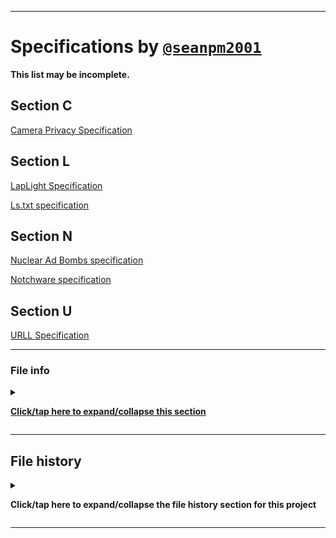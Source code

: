 
***

# Specifications by [`@seanpm2001`](https://github.com/seanpm2001/)

**This list may be incomplete.**

## Section C

[Camera Privacy Specification](https://github.com/seanpm2001/Camera-privacy-specification/)

## Section L

[LapLight Specification](https://github.com/seanpm2001/LapLight/)

[Ls.txt specification](https://github.com/seanpm2001/ls.txt/)

## Section N

[Nuclear Ad Bombs specification](https://github.com/seanpm2001/Nuclear-Ad-Bombs-Specification/)

[Notchware specification](https://github.com/seanpm2001/Notchware/)

## Section U

[URLL Specification](https://github.com/seanpm2001/URLL-Specification/)

***

### File info

<details><summary><p lang="en"><b><u>Click/tap here to expand/collapse this section</u></b></p></summary>

**File type:** `Markdown (*.md *.mkd *.mdown *.markdown)`

**File version:** `1 (2022, TUesday, November 1st at 3:20 pm PST)`

**Line count (including blank lines and compiler line):** `83`

**Current article language:** `English (EN_USA)` / `Markdown (CommonMark)` / `HTML5 (HyperText Markup Language 5.3)`

**Encoding:** `UTF-8 (Emoji 12.0 or higher recommended)`

**All times are UTC-7 (PDT/Pacific Time)** `(Please also account for DST (Daylight Savings Time) for older/newer entries up until it is abolished/no longer followed)`

_Note that on 2022, Sunday, March 13th at 2:00 am PST, the time jumped ahead 1 hour to 3:00 am._

**You may need special rendering support for the `<details>` HTML tag being used in this document**

</details>

***

## File history

<details><summary><p lang="en"><b>Click/tap here to expand/collapse the file history section for this project</b></p></summary>

<details><summary><p lang="en"><b>Version 1 (2022, Tuesday, November 1st at 3:20 pm PST)</b></p></summary>

**This version was made by:** [`@seanpm2001`](https://github.com/seanpm2001/)

> Changes:

- [x] Started the file
- [x] Added the title section
- [x] Added the `Section C` section
- [x] Added the `Section L` section
- [x] Added the `Section N` section
- [x] Added the `Section U` section
- [x] Added the `file info` section
- - [x] Added the version number
- - [x] Added the version date
- - [x] Added the line count
- [x] Added the `file history` section
- - [x] Added an entry for version 1
- [ ] No other changes in version 1

</details>

</details>

***
